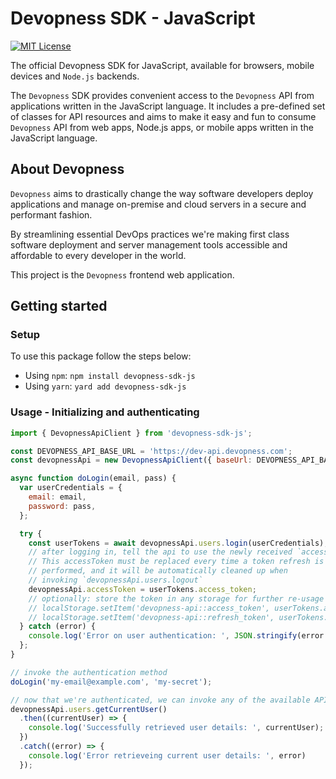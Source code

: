 # Devopness SDK - JavaScript

[![MIT License](https://img.shields.io/badge/license-MIT_License-green.svg?style=flat-square)](https://github.com/devopness/devopness-api-sdk-js/blob/master/LICENSE)

The official Devopness SDK for JavaScript, available for browsers, mobile devices and `Node.js` backends.

The `Devopness` SDK provides convenient access to the `Devopness` API from applications written in the JavaScript language. It includes a pre-defined set of classes for API resources and aims to make it easy and fun to consume `Devopness` API from web apps, Node.js apps, or mobile apps written in the JavaScript language.

## About Devopness
`Devopness` aims to drastically change the way software developers deploy applications and manage on-premise and cloud servers in a secure and performant fashion.

By streamlining essential DevOps practices we're making first class software deployment and server management tools accessible and affordable to every developer in the world.

This project is the `Devopness` frontend web application.

## Getting started

### Setup
To use this package follow the steps below:
- Using `npm`: `npm install devopness-sdk-js`
- Using `yarn`: `yard add devopness-sdk-js`

### Usage - Initializing and authenticating
```javascript
import { DevopnessApiClient } from 'devopness-sdk-js';

const DEVOPNESS_API_BASE_URL = 'https://dev-api.devopness.com';
const devopnessApi = new DevopnessApiClient({ baseUrl: DEVOPNESS_API_BASE_URL });

async function doLogin(email, pass) {
  var userCredentials = {
    email: email,
    password: pass,
  };

  try {
    const userTokens = await devopnessApi.users.login(userCredentials);
    // after logging in, tell the api to use the newly received `accessToken`.
    // This accessToken must be replaced every time a token refresh is
    // performed, and it will be automatically cleaned up when
    // invoking `devopnessApi.users.logout`
    devopnessApi.accessToken = userTokens.access_token;
    // optionally: store the token in any storage for further re-usage
    // localStorage.setItem('devopness-api::access_token', userTokens.access_token)
    // localStorage.setItem('devopness-api::refresh_token', userTokens.refresh_token)
  } catch (error) {
    console.log('Error on user authentication: ', JSON.stringify(error.response.data));
  };
}

// invoke the authentication method
doLogin('my-email@example.com', 'my-secret');

// now that we're authenticated, we can invoke any of the available API remote methods
devopnessApi.users.getCurrentUser()
  .then((currentUser) => {
    console.log('Successfully retrieved user details: ', currentUser);
  })
  .catch((error) => {
    console.log('Error retrieveing current user details: ', error)
  });

```
